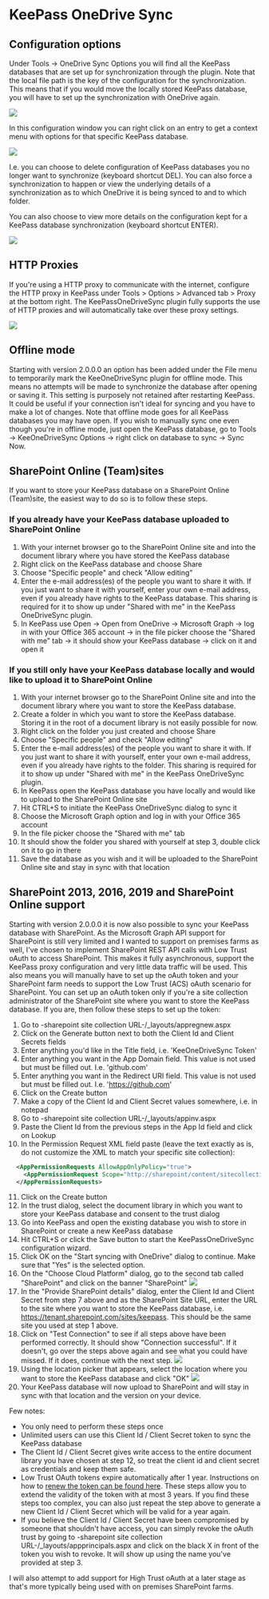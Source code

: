 # KeePass OneDrive Sync

## Configuration options

Under Tools -> OneDrive Sync Options you will find all the KeePass databases that are set up for synchronization through the plugin. Note that the local file path is the key of the configuration for the synchronization. This means that if you would move the locally stored KeePass database, you will have to set up the synchronization with OneDrive again.

![](./Screenshots/KeePassOneDriveSyncOptions.png)

In this configuration window you can right click on an entry to get a context menu with options for that specific KeePass database.

![](./Screenshots/ConfigurationsContextMenu.png)

I.e. you can choose to delete configuration of KeePass databases you no longer want to synchronize (keyboard shortcut DEL). You can also force a synchronization to happen or view the underlying details of a synchronization as to which OneDrive it is being synced to and to which folder.

You can also choose to view more details on the configuration kept for a KeePass database synchronization (keyboard shortcut ENTER).

![](./Screenshots/ConfigurationDetails.png)

## HTTP Proxies

If you're using a HTTP proxy to communicate with the internet, configure the HTTP proxy in KeePass under Tools > Options > Advanced tab > Proxy at the bottom right. The KeePassOneDriveSync plugin fully supports the use of HTTP proxies and will automatically take over these proxy settings.

![](./Screenshots/KeePassProxyOptions.png)

## Offline mode

Starting with version 2.0.0.0 an option has been added under the File menu to temporarily mark the KeeOneDriveSync plugin for offline mode. This means no attempts will be made to synchronize the database after opening or saving it. This setting is purposely not retained after restarting KeePass. It could be useful if your connection isn't ideal for syncing and you have to make a lot of changes. Note that offline mode goes for all KeePass databases you may have open. If you wish to manually sync one even though you're in offline mode, just open the KeePass database, go to Tools -> KeeOneDriveSync Options -> right click on database to sync -> Sync Now.

## SharePoint Online (Team)sites

If you want to store your KeePass database on a SharePoint Online (Team)site, the easiest way to do so is to follow these steps.

### If you already have your KeePass database uploaded to SharePoint Online

1. With your internet browser go to the SharePoint Online site and into the document library where you have stored the KeePass database
2. Right click on the KeePass database and choose Share
3. Choose "Specific people" and check "Allow editing"
4. Enter the e-mail address(es) of the people you want to share it with. If you just want to share it with yourself, enter your own e-mail address, even if you already have rights to the KeePass database. This sharing is required for it to show up under "Shared with me" in the KeePass OneDriveSync plugin.
5. In KeePass use Open -> Open from OneDrive -> Microsoft Graph -> log in with your Office 365 account -> in the file picker choose the "Shared with me" tab -> it should show your KeePass database -> click on it and open it

### If you still only have your KeePass database locally and would like to upload it to SharePoint Online

1. With your internet browser go to the SharePoint Online site and into the document library where you want to store the KeePass database. 
2. Create a folder in which you want to store the KeePass database. Storing it in the root of a document library is not easily possible for now.
3. Right click on the folder you just created and choose Share
4. Choose "Specific people" and check "Allow editing"
5. Enter the e-mail address(es) of the people you want to share it with. If you just want to share it with yourself, enter your own e-mail address, even if you already have rights to the folder. This sharing is required for it to show up under "Shared with me" in the KeePass OneDriveSync plugin.
6. In KeePass open the KeePass database you have locally and would like to upload to the SharePoint Online site
7. Hit CTRL+S to initiate the KeePass OneDriveSync dialog to sync it
8. Choose the Microsoft Graph option and log in with your Office 365 account
9. In the file picker choose the "Shared with me" tab
10. It should show the folder you shared with yourself at step 3, double click on it to go in there
11. Save the database as you wish and it will be uploaded to the SharePoint Online site and stay in sync with that location

## SharePoint 2013, 2016, 2019 and SharePoint Online support

Starting with version 2.0.0.0 it is now also possible to sync your KeePass database with SharePoint. As the Microsoft Graph API support for SharePoint is still very limited and I wanted to support on premises farms as well, I've chosen to implement SharePoint REST API calls with Low Trust oAuth to access SharePoint. This makes it fully asynchronous, support the KeePass proxy configuration and very little data traffic will be used. This also means you will manually have to set up the oAuth token and your SharePoint farm needs to support the Low Trust (ACS) oAuth scenario for SharePoint. You can set up an oAuth token only if you're a site collection administrator of the SharePoint site where you want to store the KeePass database. If you are, then follow these steps to set up the token:

1. Go to -sharepoint site collection URL-/_layouts/appregnew.aspx
2. Click on the Generate button next to both the Client Id and Client Secrets fields
3. Enter anything you'd like in the Title field, i.e. 'KeeOneDriveSync Token'
4. Enter anything you want in the App Domain field. This value is not used but must be filled out. I.e. 'github.com'
5. Enter anything you want in the Redirect URI field. This value is not used but must be filled out. I.e. 'https://github.com'
6. Click on the Create button
7. Make a copy of the Client Id and Client Secret values somewhere, i.e. in notepad
8. Go to -sharepoint site collection URL-/_layouts/appinv.aspx
9. Paste the Client Id from the previous steps in the App Id field and click on Lookup
10. In the Permission Request XML field paste (leave the text exactly as is, do not customize the XML to match your specific site collection):

```XML
  <AppPermissionRequests AllowAppOnlyPolicy="true">
    <AppPermissionRequest Scope="http://sharepoint/content/sitecollection/web/list" Right="Write" />
  </AppPermissionRequests>
```

11. Click on the Create button
12. In the trust dialog, select the document library in which you want to store your KeePass database and consent to the trust dialog
13. Go into KeePass and open the existing database you wish to store in SharePoint or create a new KeePass database
14. Hit CTRL+S or click the Save button to start the KeePassOneDriveSync configuration wizard.
15. Click OK on the "Start syncing with OneDrive" dialog to continue. Make sure that "Yes" is the selected option.
16. On the "Choose Cloud Platform" dialog, go to the second tab called "SharePoint" and click on the banner "SharePoint" ![](./Screenshots/SaveToSharePoint.png)
17. In the "Provide SharePoint details" dialog, enter the Client Id and Client Secret from step 7 above and as the SharePoint Site URL, enter the URL to the site where you want to store the KeePass database, i.e. https://tenant.sharepoint.com/sites/keepass. This should be the same site you used at step 1 above.
18. Click on "Test Connection" to see if all steps above have been performed correctly. It should show "Connection successful". If it doesn't, go over the steps above again and see what you could have missed. If it does, continue with the next step. ![](./Screenshots/SharePointConnectionTest.png)
19. Using the location picker that appears, select the location where you want to store the KeePass database and click "OK" ![](./Screenshots/SelectSharePontLocation.png)
20. Your KeePass database will now upload to SharePoint and will stay in sync with that location and the version on your device.

Few notes:
- You only need to perform these steps once
- Unlimited users can use this Client Id  / Client Secret token to sync the KeePass database
- The Client Id / Client Secret gives write access to the entire document library you have chosen at step 12, so treat the client id and client secret as credentials and keep them safe.
- Low Trust OAuth tokens expire automatically after 1 year. Instructions on how to [renew the token can be found here](https://docs.microsoft.com/en-us/sharepoint/dev/sp-add-ins/replace-an-expiring-client-secret-in-a-sharepoint-add-in). These steps allow you to extend the validity of the token with at most 3 years. If you find these steps too complex, you can also just repeat the step above to generate a new Client Id / Client Secret which will be valid for a year again.
- If you believe the Client Id / Client Secret have been compromised by someone that shouldn't have access, you can simply revoke the oAuth trust by going to -sharepoint site collection URL-/_layouts/appprincipals.aspx and click on the black X in front of the token you wish to revoke. It will show up using the name you've provided at step 3.

I will also attempt to add support for High Trust oAuth at a later stage as that's more typically being used with on premises SharePoint farms.
